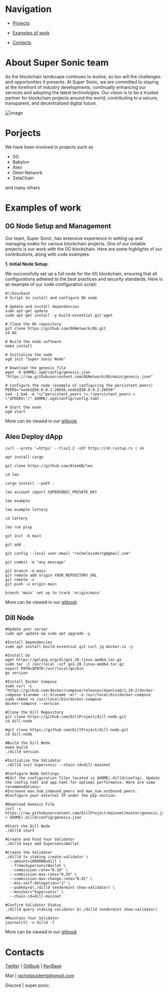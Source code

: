 # Navigation

- [Projects](https://github.com/Super-Sonic-Validator#porjects)

- [Examples of work](https://github.com/Super-Sonic-Validator#examples-of-work)

- [Contacts](https://github.com/Super-Sonic-Validator#contacts)

# About Super Sonic team

As the blockchain landscape continues to evolve, so too will the challenges and opportunities it presents. At Super Sonic, we are committed to staying at the forefront of industry developments, continually enhancing our services and adopting the latest technologies. Our vision is to be a trusted partner for blockchain projects around the world, contributing to a secure, transparent, and decentralized digital future.

![image](https://github.com/Super-Sonic-Validator/.github/assets/175025803/fea5105a-209c-4d58-ba11-0aaac416398f)

# Porjects

We have been involved in projects such as 

- 0G
- Babylon
- Aleo
- Omni Network
- ZetaChain

and many others

# Examples of work

## 0G Node Setup and Management

Our team, Super Sonic, has extensive experience in setting up and managing nodes for various blockchain projects. One of our notable projects is our work with the 0G blockchain. Here are some highlights of our contributions, along with code examples:

**1. Initial Node Setup:** 

We successfully set up a full node for the 0G blockchain, ensuring that all configurations adhered to the best practices and security standards. Here is an example of our node configuration script:

```
#!/bin/bash
# Script to install and configure 0G node

# Update and install dependencies
sudo apt-get update
sudo apt-get install -y build-essential git wget

# Clone the 0G repository
git clone https://github.com/0GNetwork/0G.git
cd 0G

# Build the node software
make install

# Initialize the node
ogd init "Super Sonic Node"

# Download the genesis file
wget -O $HOME/.ogd/config/genesis.json "https://raw.githubusercontent.com/0GNetwork/0G/main/genesis.json"

# Configure the node (example of configuring the persistent peers)
PEERS="node1@10.0.0.1:26656,node2@10.0.0.2:26656"
sed -i.bak -e "s/^persistent_peers *=.*/persistent_peers = \"$PEERS\"/" $HOME/.ogd/config/config.toml

# Start the node
ogd start

```
More can be viewed in our [gitbook](https://super-sonic.gitbook.io/supersonic/0g-node-setup-and-management)

## Aleo Deploy dApp

```
curl --proto '=https' --tlsv1.2 -sSf https://sh.rustup.rs | sh

apt install cargo

git clone https://github.com/AleoHQ/leo

cd leo

cargo install --path .

leo account import SUPERSONIC_PRIVATE_KEY

leo example

leo example lottery

cd lottery

leo run play

git init -b main

git add .

git config --local user.email "rachelaszdertg@gmail.com"

git commit -m "any message"

git branch -m main
git remote add origin YOUR_REPOSITORY_URL
git remote -v
git push -u origin main

branch 'main' set up to track 'origin/main'

```
More can be viewed in our [gitbook](https://super-sonic.gitbook.io/supersonic/aleo-deploy-dapp)

## Dill Node
```
#Update your server
sudo apt update && sudo apt upgrade -y

#Install Dependencies
sudo apt install build-essential git curl jq docker.io -y

#Install Go
wget https://golang.org/dl/go1.20.linux-amd64.tar.gz
sudo tar -C /usr/local -xzf go1.20.linux-amd64.tar.gz
export PATH=$PATH:/usr/local/go/bin
go version

#Install Docker Compose
sudo curl -L "https://github.com/docker/compose/releases/download/1.29.2/docker-compose-$(uname -s)-$(uname -m)" -o /usr/local/bin/docker-compose
sudo chmod +x /usr/local/bin/docker-compose
docker-compose --version

#Clone the Dill Repository
git clone https://github.com/DillProject/dill-node.git
cd dill-node

#git clone https://github.com/DillProject/dill-node.git
cd dill-node

#Build the Dill Node
make build
./dilld version

#Initialize the Validator
./dilld init Supersonic --chain-id=dill-mainnet

#Configure Node Settings
#Edit the configuration files located in $HOME/.dilld/config/. Update the config.toml and app.toml for optimal performance. Here are some recommendations:
#Increase max_num_inbound_peers and max_num_outbound_peers.
#Configure your external IP under the p2p section.

#Download Genesis File
curl -s https://raw.githubusercontent.com/DillProject/mainnet/master/genesis.json > $HOME/.dilld/config/genesis.json

#Start the Dill Node
./dilld start

#Create and Fund Your Validator
./dilld keys add SupersonicWallet

#Create the Validator
./dilld tx staking create-validator \
  --amount=1000000udill \
  --from=SupersonicWallet \
  --commission-rate="0.10" \
  --commission-max-rate="0.20" \
  --commission-max-change-rate="0.01" \
  --min-self-delegation="1" \
  --pubkey=$(./dilld tendermint show-validator) \
  --moniker="Supersonic" \
  --chain-id=dill-mainnet

#Confirm Validator Status
./dilld query staking validator $(./dilld tendermint show-validator)

#Maintain Your Validator
journalctl -u dilld -f

```
More can be viewed in our [gitbook](https://super-sonic.gitbook.io/supersonic/aleo-deploy-dapp)

# Contacts

[Twitter](https://twitter.com/supsonic_team) | [GitBook](https://super-sonic.gitbook.io/supersonic) | [KeyBase](https://keybase.io/supsonic)

Mail | rachelaszdertg@gmail.com

Discord | super.sonic.
